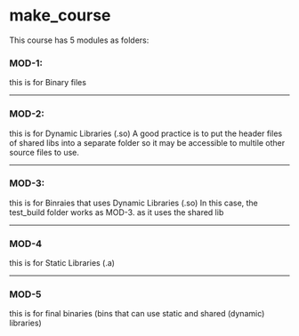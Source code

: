 # make_course

This course has 5 modules as folders:

### MOD-1:
this is for Binary files
____
### MOD-2:
this is for Dynamic Libraries (.so)
A good practice is to put the header files of shared libs into a separate folder so it may be accessible to multile other source files to use.
___
### MOD-3:
this is for Binraies that uses Dynamic Libraries (.so)
In this case, the test_build folder works as MOD-3. as it uses the shared lib
___
### MOD-4
this is for Static Libraries (.a)
___
### MOD-5
this is for final binaries (bins that can use static and shared (dynamic) libraries)

